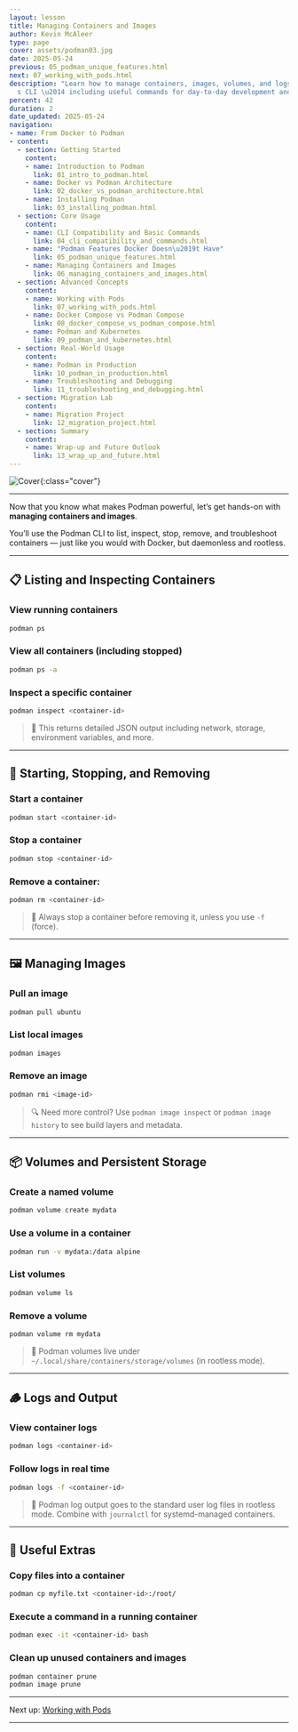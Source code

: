 ```yaml
---
layout: lesson
title: Managing Containers and Images
author: Kevin McAleer
type: page
cover: assets/podman03.jpg
date: 2025-05-24
previous: 05_podman_unique_features.html
next: 07_working_with_pods.html
description: "Learn how to manage containers, images, volumes, and logs using Podman\u2019\
  s CLI \u2014 including useful commands for day-to-day development and operations."
percent: 42
duration: 2
date_updated: 2025-05-24
navigation:
- name: From Docker to Podman
- content:
  - section: Getting Started
    content:
    - name: Introduction to Podman
      link: 01_intro_to_podman.html
    - name: Docker vs Podman Architecture
      link: 02_docker_vs_podman_architecture.html
    - name: Installing Podman
      link: 03_installing_podman.html
  - section: Core Usage
    content:
    - name: CLI Compatibility and Basic Commands
      link: 04_cli_compatibility_and_commands.html
    - name: "Podman Features Docker Doesn\u2019t Have"
      link: 05_podman_unique_features.html
    - name: Managing Containers and Images
      link: 06_managing_containers_and_images.html
  - section: Advanced Concepts
    content:
    - name: Working with Pods
      link: 07_working_with_pods.html
    - name: Docker Compose vs Podman Compose
      link: 08_docker_compose_vs_podman_compose.html
    - name: Podman and Kubernetes
      link: 09_podman_and_kubernetes.html
  - section: Real-World Usage
    content:
    - name: Podman in Production
      link: 10_podman_in_production.html
    - name: Troubleshooting and Debugging
      link: 11_troubleshooting_and_debugging.html
  - section: Migration Lab
    content:
    - name: Migration Project
      link: 12_migration_project.html
  - section: Summary
    content:
    - name: Wrap-up and Future Outlook
      link: 13_wrap_up_and_future.html
---
```



![Cover]({{page.cover}}){:class="cover"}

---

Now that you know what makes Podman powerful, let’s get hands-on with **managing containers and images**.

You’ll use the Podman CLI to list, inspect, stop, remove, and troubleshoot containers — just like you would with Docker, but daemonless and rootless.

---

## 📋 Listing and Inspecting Containers

### View running containers

```bash
podman ps
```

### View all containers (including stopped)

```bash
podman ps -a
```

### Inspect a specific container

```bash
podman inspect <container-id>
```

> 🧠 This returns detailed JSON output including network, storage, environment variables, and more.

---

## 🧼 Starting, Stopping, and Removing

### Start a container

```bash
podman start <container-id>
```

### Stop a container

```bash
podman stop <container-id>
```

### Remove a container:

```bash
podman rm <container-id>
```

> 🛑 Always stop a container before removing it, unless you use `-f` (force).

---

## 🖼 Managing Images

### Pull an image

```bash
podman pull ubuntu
```

### List local images

```bash
podman images
```

### Remove an image

```bash
podman rmi <image-id>
```

> 🔍 Need more control? Use `podman image inspect` or `podman image history` to see build layers and metadata.

---

## 📦 Volumes and Persistent Storage

### Create a named volume

```bash
podman volume create mydata
```

### Use a volume in a container

```bash
podman run -v mydata:/data alpine
```

### List volumes

```bash
podman volume ls
```

### Remove a volume

```bash
podman volume rm mydata
```

> 📁 Podman volumes live under `~/.local/share/containers/storage/volumes` (in rootless mode).

---

## 🪵 Logs and Output

### View container logs

```bash
podman logs <container-id>
```

### Follow logs in real time

```bash
podman logs -f <container-id>
```

> 📜 Podman log output goes to the standard user log files in rootless mode. Combine with `journalctl` for systemd-managed containers.

---

## 🧰 Useful Extras

### Copy files into a container

```bash
podman cp myfile.txt <container-id>:/root/
```

### Execute a command in a running container

```bash
podman exec -it <container-id> bash
```

### Clean up unused containers and images

```bash
podman container prune
podman image prune
```

---

Next up: [Working with Pods](07_working_with_pods)

---
